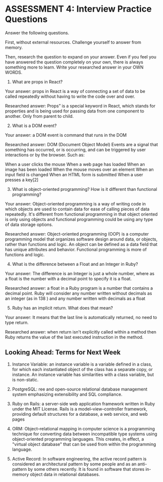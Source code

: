 # ASSESSMENT 4: Interview Practice Questions
Answer the following questions.

First, without external resources. Challenge yourself to answer from memory.

Then, research the question to expand on your answer. Even if you feel you have answered the question completely on your own, there is always something more to learn. Write your researched answer in your OWN WORDS.  

1. What are props in React?

  Your answer: props in React is a way of connecting a set of data to be called repeatedly without having to write the code over and over.

  Researched answer: Props” is a special keyword in React, which stands for properties and is being used for passing data from one component to another. Only from parent to child.



2. What is a DOM event?

  Your answer: a DOM event is command that runs in the DOM

  Researched answer: DOM (Document Object Model) Events are a signal that something has occurred, or is occurring, and can be triggered by user interactions or by the browser. Such as:

When a user clicks the mouse
When a web page has loaded
When an image has been loaded
When the mouse moves over an element
When an input field is changed
When an HTML form is submitted
When a user presses a key[2]



3. What is object-oriented programming? How is it different than functional programming?

  Your answer: Object-oriented programming is a way of writing code in which objects are used to contain data for ease of calling pieces of data repeatedly. It's different from functional programming in that object oriented is only using objects and functional programming could be using any type of data storage options.

  Researched answer:
Object-oriented programming (OOP) is a computer programming model that organizes software design around data, or objects, rather than functions and logic. An object can be defined as a data field that has unique attributes and behavior. Functional programming is more of functions and logic.


4. What is the difference between a Float and an Integer in Ruby?

  Your answer: The difference is an Integer is just a whole number, where as a float is the number with a decimal point to specify it is a float.

  Researched answer:
  a float in a Ruby program is a number that contains a decimal point. Ruby will consider any number written without decimals as an integer (as in 138 ) and any number written with decimals as a float 
  



5. Ruby has an implicit return. What does that mean?

  Your answer: It means that the last line is automatically returned, no need to type return.

  Researched answer:
  when return isn't explicitly called within a method then Ruby returns the value of the last executed instruction in the method.



## Looking Ahead: Terms for Next Week

1. Instance Variable: an instance variable is a variable defined in a class, for which each instantiated object of the class has a separate copy, or instance. An instance variable has similarities with a class variable, but is non-static.

2. PostgreSQL: ree and open-source relational database management system emphasizing extensibility and SQL compliance.

3. Ruby on Rails: a server-side web application framework written in Ruby under the MIT License. Rails is a model–view–controller framework, providing default structures for a database, a web service, and web pages

4. ORM: Object–relational mapping in computer science is a programming technique for converting data between incompatible type systems using object-oriented programming languages. This creates, in effect, a "virtual object database" that can be used from within the programming language.

5. Active Record: In software engineering, the active record pattern is considered an architectural pattern by some people and as an anti-pattern by some others recently. It is found in software that stores in-memory object data in relational databases.
